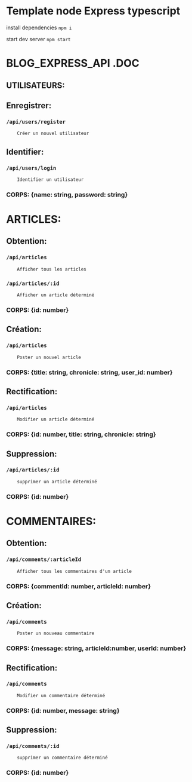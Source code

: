# Template node Express typescript

install dependencies
`npm i`

start dev server
`npm start`

# BLOG_EXPRESS_API .DOC



## UTILISATEURS:

## Enregistrer:
###    `/api/users/register`
        Créer un nouvel utilisateur

## Identifier:
###     `/api/users/login`
        Identifier un utilisateur
    
### CORPS: {name: string, password: string}



# ARTICLES:

## Obtention:
###     `/api/articles`
        Afficher tous les articles
###     `/api/articles/:id`
        Afficher un article déterminé
###     CORPS: {id: number}

## Création:
###     `/api/articles`
        Poster un nouvel article
###     CORPS: {title: string, chronicle: string, user_id: number}

## Rectification:
###     `/api/articles`
        Modifier un article déterminé
###     CORPS: {id: number, title: string, chronicle: string}

## Suppression:
###     `/api/articles/:id`
        supprimer un article déterminé
###     CORPS: {id: number}

    


# COMMENTAIRES:

## Obtention:
###     `/api/comments/:articleId`
        Afficher tous les commentaires d'un article
###     CORPS: {commentId: number, articleId: number}

## Création:
###     `/api/comments`
        Poster un nouveau commentaire
###     CORPS: {message: string, articleId:number, userId: number}

## Rectification:
###     `/api/comments`
        Modifier un commentaire déterminé
###     CORPS: {id: number, message: string}

## Suppression:
###     `/api/comments/:id`
        supprimer un commentaire déterminé
###     CORPS: {id: number}
